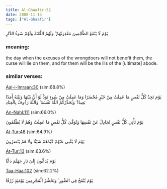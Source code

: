 ```yaml
---
title: Al-Ghaafir:52
date: 2008-11-14
tags: ["Al-Ghaafir"]
---
```

يَوْمَ لَا يَنْفَعُ الظَّالِمِينَ مَعْذِرَتُهُمْ ۖ وَلَهُمُ اللَّعْنَةُ وَلَهُمْ سُوءُ الدَّارِ
### meaning: 
the day when the excuses of the wrongdoers will not benefit them, the curse will lie on them, and for them will be the ills of the [ultimate] abode.
### similar verses: 

[Aal-i-Imraan:30](/3/30) (sim:68.8%)

يَوْمَ تَجِدُ كُلُّ نَفْسٍ مَا عَمِلَتْ مِنْ خَيْرٍ مُحْضَرًا وَمَا عَمِلَتْ مِنْ سُوءٍ تَوَدُّ لَوْ أَنَّ بَيْنَهَا وَبَيْنَهُ أَمَدًا بَعِيدًا ۗ وَيُحَذِّرُكُمُ اللَّهُ نَفْسَهُ ۗ وَاللَّهُ رَءُوفٌ بِالْعِبَادِ

[An-Nahl:111](/16/111) (sim:66.0%)

يَوْمَ تَأْتِي كُلُّ نَفْسٍ تُجَادِلُ عَنْ نَفْسِهَا وَتُوَفَّىٰ كُلُّ نَفْسٍ مَا عَمِلَتْ وَهُمْ لَا يُظْلَمُونَ

[At-Tur:46](/52/46) (sim:64.9%)

يَوْمَ لَا يُغْنِي عَنْهُمْ كَيْدُهُمْ شَيْئًا وَلَا هُمْ يُنْصَرُونَ

[At-Tur:13](/52/13) (sim:63.6%)

يَوْمَ يُدَعُّونَ إِلَىٰ نَارِ جَهَنَّمَ دَعًّا

[Taa-Haa:102](/20/102) (sim:62.2%)

يَوْمَ يُنْفَخُ فِي الصُّورِ ۚ وَنَحْشُرُ الْمُجْرِمِينَ يَوْمَئِذٍ زُرْقًا
